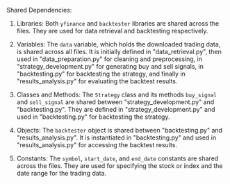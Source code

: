 Shared Dependencies:

1. Libraries: Both `yfinance` and `backtester` libraries are shared across the files. They are used for data retrieval and backtesting respectively.

2. Variables: The `data` variable, which holds the downloaded trading data, is shared across all files. It is initially defined in "data_retrieval.py", then used in "data_preparation.py" for cleaning and preprocessing, in "strategy_development.py" for generating buy and sell signals, in "backtesting.py" for backtesting the strategy, and finally in "results_analysis.py" for evaluating the backtest results.

3. Classes and Methods: The `Strategy` class and its methods `buy_signal` and `sell_signal` are shared between "strategy_development.py" and "backtesting.py". They are defined in "strategy_development.py" and used in "backtesting.py" for backtesting the strategy.

4. Objects: The `backtester` object is shared between "backtesting.py" and "results_analysis.py". It is instantiated in "backtesting.py" and used in "results_analysis.py" for accessing the backtest results.

5. Constants: The `symbol`, `start_date`, and `end_date` constants are shared across the files. They are used for specifying the stock or index and the date range for the trading data.
